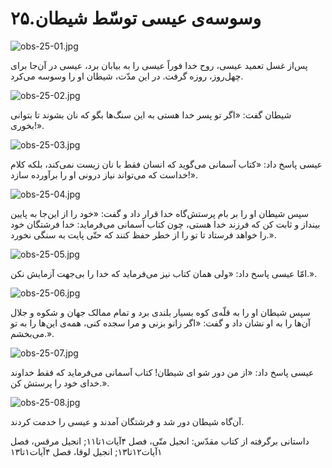 ۲۵.وسوسه‌ی عیسی توسّط شیطان
===========================

![obs-25-01.jpg](/var/www/vhosts/door43.org/httpdocs/data/gitrepo/media/en/obs/obs-25-01.jpg "obs-25-01.jpg")

پس‌از غسل تعمید عیسی، روح خدا فوراً عیسی را به بیابان برد، عیسی در آن‌جا
برای چهل‌روز، روزه گرفت. در این مدّت، شیطان او را وسوسه می‌کرد.

![obs-25-02.jpg](/var/www/vhosts/door43.org/httpdocs/data/gitrepo/media/en/obs/obs-25-02.jpg "obs-25-02.jpg")

شیطان گفت: «اگر تو پسر خدا هستی به این سنگ‌ها بگو که نان بشوند تا بتوانی
بخوری!».

![obs-25-03.jpg](/var/www/vhosts/door43.org/httpdocs/data/gitrepo/media/en/obs/obs-25-03.jpg "obs-25-03.jpg")

عیسی پاسخ داد: «کتاب آسمانی می‌گوید که انسان فقط با نان زیست نمی‌کند،
بلکه کلام خداست که می‌تواند نیاز درونی او را برآورده سازد!».

![obs-25-04.jpg](/var/www/vhosts/door43.org/httpdocs/data/gitrepo/media/en/obs/obs-25-04.jpg "obs-25-04.jpg")

سپس شیطان او را بر بام پرستش‌گاه خدا قرار داد و گفت: «خود را از این‌جا
به پایین بینداز و ثابت کن که فرزند خدا هستی، چون کتاب آسمانی می‌فرماید:
خدا فرشتگان خود را خواهد فرستاد تا تو را از خطر حفظ کنند که حتّی پایت به
سنگی نخورد.».

![obs-25-05.jpg](/var/www/vhosts/door43.org/httpdocs/data/gitrepo/media/en/obs/obs-25-05.jpg "obs-25-05.jpg")

امّا عیسی پاسخ داد: «ولی همان کتاب نیز می‌فرماید که خدا را بی‌جهت آزمایش
نکن.».

![obs-25-06.jpg](/var/www/vhosts/door43.org/httpdocs/data/gitrepo/media/en/obs/obs-25-06.jpg "obs-25-06.jpg")

سپس شیطان او را به قلّه‌ی کوه بسیار بلندی برد و تمام ممالک جهان و شکوه و
جلال آن‌ها را به او نشان داد و گفت: «اگر زانو بزنی و مرا سجده کنی، همه‌ی
این‌ها را به تو می‌بخشم.».

![obs-25-07.jpg](/var/www/vhosts/door43.org/httpdocs/data/gitrepo/media/en/obs/obs-25-07.jpg "obs-25-07.jpg")

عیسی پاسخ داد: «از من دور شو ای شیطان! کتاب آسمانی می‌فرماید که فقط
خداوند خدای خود را پرستش کن.».

![obs-25-08.jpg](/var/www/vhosts/door43.org/httpdocs/data/gitrepo/media/en/obs/obs-25-08.jpg "obs-25-08.jpg")

آن‌گاه شیطان دور شد و فرشتگان آمدند و عیسی را خدمت کردند.

داستانی برگرفته از کتاب مقدّس: انجیل متّی، فصل ۴آیات۱تا۱۱; انجیل مرقس،
فصل ۱آیات۱۲تا۱۳; انجیل لوقا، فصل ۴آیات۱تا۱۳
